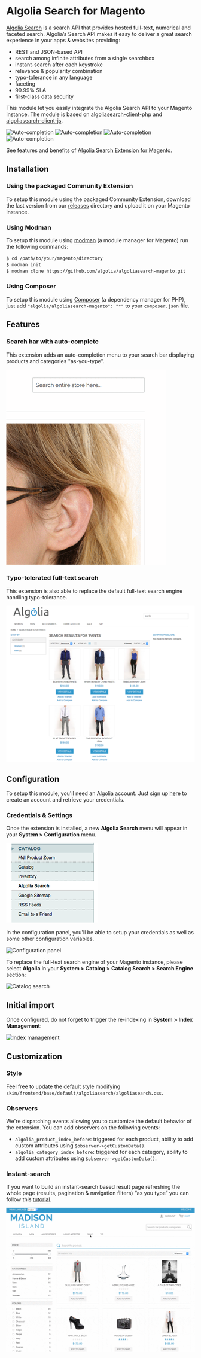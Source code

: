 Algolia Search for Magento
==================

[Algolia Search](http://www.algolia.com) is a search API that provides hosted full-text, numerical and faceted search.
Algolia’s Search API makes it easy to deliver a great search experience in your apps & websites providing:

 * REST and JSON-based API
 * search among infinite attributes from a single searchbox
 * instant-search after each keystroke
 * relevance & popularity combination
 * typo-tolerance in any language
 * faceting
 * 99.99% SLA
 * first-class data security


This module let you easily integrate the Algolia Search API to your Magento instance. The module is based on [algoliasearch-client-php](https://github.com/algolia/algoliasearch-client-php) and [algoliasearch-client-js](https://github.com/algolia/algoliasearch-client-js).

![Auto-completion](https://img.shields.io/badge/magento-1.6.2-blue.svg)
![Auto-completion](https://img.shields.io/badge/magento-1.7.1-blue.svg)
![Auto-completion](https://img.shields.io/badge/magento-1.8.1-blue.svg)
![Auto-completion](https://img.shields.io/badge/magento-1.9-blue.svg)

See features and benefits of [Algolia Search Extension for Magento](https://www.algolia.com/with/magento).


Installation
--------------

### Using the packaged Community Extension

To setup this module using the packaged Community Extension, download the last version from our [releases](https://github.com/algolia/algoliasearch-magento/tree/master/releases) directory and upload it on your Magento instance.

### Using Modman

To setup this module using [modman](https://github.com/colinmollenhour/modman) (a module manager for Magento) run the following commands:

```sh
$ cd /path/to/your/magento/directory
$ modman init
$ modman clone https://github.com/algolia/algoliasearch-magento.git
```

### Using Composer

To setup this module using [Composer](https://getcomposer.org/) (a dependency manager for PHP), just add ```"algolia/algoliasearch-magento": "*"``` to your ```composer.json``` file.

Features
--------

### Search bar with auto-complete

This extension adds an auto-completion menu to your search bar displaying products and categories "as-you-type".

![Auto-completion](doc/auto-completion.gif)

### Typo-tolerated full-text search

This extension is also able to replace the default full-text search engine handling typo-tolerance.

![Full-text search](doc/fts.png)


Configuration
--------------

To setup this module, you'll need an Algolia account. Just sign up [here](http://www.algolia.com/users/sign_up) to create an account and retrieve your credentials.

### Credentials & Settings

Once the extension is installed, a new **Algolia Search** menu will appear in your **System > Configuration** menu.

![Configuration menu](doc/configuration-menu.png)

In the configuration panel, you'll be able to setup your credentials as well as some other configuration variables.

![Configuration panel](doc/configuration-panel.png)

To replace the full-text search engine of your Magento instance, please select **Algolia** in your **System > Catalog > Catalog Search > Search Engine** section:

![Catalog search](doc/catalog-search.png)

Initial import
-----------------

Once configured, do not forget to trigger the re-indexing in **System > Index Management**:

![Index management](doc/index-management.png)


Customization
------------

### Style

Feel free to update the default style modifying ```skin/frontend/base/default/algoliasearch/algoliasearch.css```.

### Observers

We're dispatching events allowing you to customize the default behavior of the extension. You can add observers on the following events:

 * ```algolia_product_index_before```: triggered for each product, ability to add custom attributes using ```$observer->getCustomData()```.
 * ```algolia_category_index_before```:  triggered for each category, ability to add custom attributes using ```$observer->getCustomData()```.

### Instant-search

If you want to build an instant-search based result page refreshing the whole page (results, pagination & navigation filters) “as you type” you can follow this [tutorial](http://www.algolia.com/doc/tutorials/instant-search).

![Instant search](doc/instant-search.gif)

